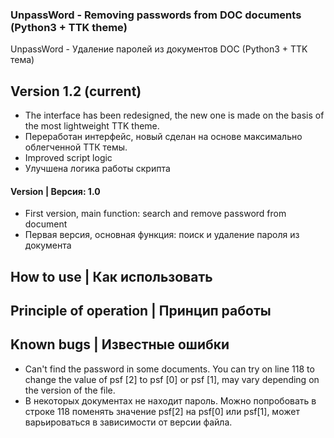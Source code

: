 ### UnpassWord - Removing passwords from DOC documents (Python3 + TTK theme)
UnpassWord - Удаление паролей из документов DOC (Python3 + TTK тема)

## Version 1.2 (current)
- The interface has been redesigned, the new one is made on the basis of the most lightweight TTK theme.
- Переработан интерфейс, новый сделан на основе максимально облегченной ТТК темы.
- Improved script logic
- Улучшена логика работы скрипта

#### Version | Версия: 1.0
- First version, main function: search and remove password from document
- Первая версия, основная функция: поиск и удаление пароля из документа


## How to use | Как использовать

## Principle of operation | Принцип работы

##  Known bugs | Известные ошибки
- Can't find the password in some documents. 
You can try on line 118 to change the value of psf [2] to psf [0] or psf [1], may vary depending on the version of the file.
- В некоторых документах не находит пароль.
Можно попробовать в строке 118 поменять значение psf[2] на psf[0] или psf[1], может варьироваться в зависимости от версии файла.


